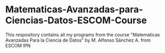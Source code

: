 # Matematicas-Avanzadas-para-Ciencias-Datos-ESCOM-Course
This respository contains all my programs from the course "Matematicas Avanzadas Para la Ciencia de Datos" by M. Alfonso Sánchez A. from ESCOM  IPN
